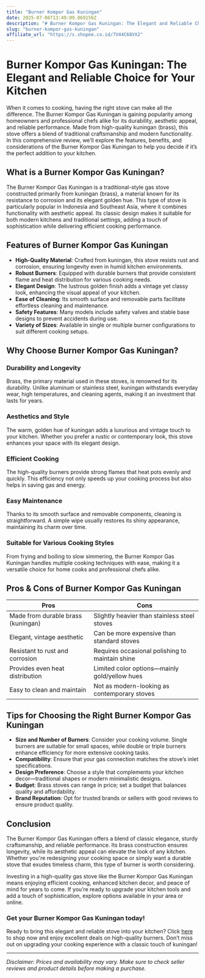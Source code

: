 ```yaml
---
title: "Burner Kompor Gas Kuningan"
date: 2025-07-06T13:49:09.869156Z
description: "# Burner Kompor Gas Kuningan: The Elegant and Reliable Choice for Your Kitchen..."
slug: "burner-kompor-gas-kuningan"
affiliate_url: "https://s.shopee.co.id/7V44C68VX2"
---
```

# Burner Kompor Gas Kuningan: The Elegant and Reliable Choice for Your Kitchen

When it comes to cooking, having the right stove can make all the difference. The Burner Kompor Gas Kuningan is gaining popularity among homeowners and professional chefs alike for its durability, aesthetic appeal, and reliable performance. Made from high-quality kuningan (brass), this stove offers a blend of traditional craftsmanship and modern functionality. In this comprehensive review, we’ll explore the features, benefits, and considerations of the Burner Kompor Gas Kuningan to help you decide if it’s the perfect addition to your kitchen.

## What is a Burner Kompor Gas Kuningan?

The Burner Kompor Gas Kuningan is a traditional-style gas stove constructed primarily from kuningan (brass), a material known for its resistance to corrosion and its elegant golden hue. This type of stove is particularly popular in Indonesia and Southeast Asia, where it combines functionality with aesthetic appeal. Its classic design makes it suitable for both modern kitchens and traditional settings, adding a touch of sophistication while delivering efficient cooking performance.

## Features of Burner Kompor Gas Kuningan

- **High-Quality Material**: Crafted from kuningan, this stove resists rust and corrosion, ensuring longevity even in humid kitchen environments.
- **Robust Burners**: Equipped with durable burners that provide consistent flame and heat distribution for various cooking needs.
- **Elegant Design**: The lustrous golden finish adds a vintage yet classy look, enhancing the visual appeal of your kitchen.
- **Ease of Cleaning**: Its smooth surface and removable parts facilitate effortless cleaning and maintenance.
- **Safety Features**: Many models include safety valves and stable base designs to prevent accidents during use.
- **Variety of Sizes**: Available in single or multiple burner configurations to suit different cooking setups.

## Why Choose Burner Kompor Gas Kuningan?

### Durability and Longevity

Brass, the primary material used in these stoves, is renowned for its durability. Unlike aluminum or stainless steel, kuningan withstands everyday wear, high temperatures, and cleaning agents, making it an investment that lasts for years.

### Aesthetics and Style

The warm, golden hue of kuningan adds a luxurious and vintage touch to your kitchen. Whether you prefer a rustic or contemporary look, this stove enhances your space with its elegant design.

### Efficient Cooking

The high-quality burners provide strong flames that heat pots evenly and quickly. This efficiency not only speeds up your cooking process but also helps in saving gas and energy.

### Easy Maintenance

Thanks to its smooth surface and removable components, cleaning is straightforward. A simple wipe usually restores its shiny appearance, maintaining its charm over time.

### Suitable for Various Cooking Styles

From frying and boiling to slow simmering, the Burner Kompor Gas Kuningan handles multiple cooking techniques with ease, making it a versatile choice for home cooks and professional chefs alike.

## Pros & Cons of Burner Kompor Gas Kuningan

| **Pros** | **Cons** |
|--------------|--------------|
| Made from durable brass (kuningan) | Slightly heavier than stainless steel stoves |
| Elegant, vintage aesthetic | Can be more expensive than standard stoves |
| Resistant to rust and corrosion | Requires occasional polishing to maintain shine |
| Provides even heat distribution | Limited color options—mainly gold/yellow hues |
| Easy to clean and maintain | Not as modern-looking as contemporary stoves |

## Tips for Choosing the Right Burner Kompor Gas Kuningan

- **Size and Number of Burners**: Consider your cooking volume. Single burners are suitable for small spaces, while double or triple burners enhance efficiency for more extensive cooking tasks.
- **Compatibility**: Ensure that your gas connection matches the stove’s inlet specifications.
- **Design Preference**: Choose a style that complements your kitchen decor—traditional shapes or modern minimalistic designs.
- **Budget**: Brass stoves can range in price; set a budget that balances quality and affordability.
- **Brand Reputation**: Opt for trusted brands or sellers with good reviews to ensure product quality.

## Conclusion

The Burner Kompor Gas Kuningan offers a blend of classic elegance, sturdy craftsmanship, and reliable performance. Its brass construction ensures longevity, while its aesthetic appeal can elevate the look of any kitchen. Whether you're redesigning your cooking space or simply want a durable stove that exudes timeless charm, this type of burner is worth considering.

Investing in a high-quality gas stove like the Burner Kompor Gas Kuningan means enjoying efficient cooking, enhanced kitchen decor, and peace of mind for years to come. If you’re ready to upgrade your kitchen tools and add a touch of sophistication, explore options available in your area or online.

### Get your Burner Kompor Gas Kuningan today!

Ready to bring this elegant and reliable stove into your kitchen? Click [here](https://s.shopee.co.id/7V44C68VX2) to shop now and enjoy excellent deals on high-quality burners. Don’t miss out on upgrading your cooking experience with a classic touch of kuningan!

---

*Disclaimer: Prices and availability may vary. Make sure to check seller reviews and product details before making a purchase.*